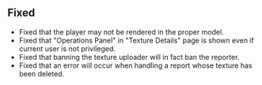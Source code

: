 ## Fixed

- Fixed that the player may not be rendered in the proper model.
- Fixed that "Operations Panel" in "Texture Details" page is shown even if current user is not privileged.
- Fixed that banning the texture uploader will in fact ban the reporter.
- Fixed that an error will occur when handling a report whose texture has been deleted.
